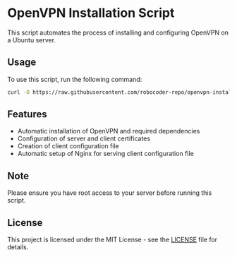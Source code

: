 # OpenVPN Installation Script

This script automates the process of installing and configuring OpenVPN on a Ubuntu server.

## Usage

To use this script, run the following command:

```bash
curl -O https://raw.githubusercontent.com/robocoder-repo/openvpn-install-script/main/install_openvpn.sh && chmod +x install_openvpn.sh && sudo ./install_openvpn.sh
```

## Features

- Automatic installation of OpenVPN and required dependencies
- Configuration of server and client certificates
- Creation of client configuration file
- Automatic setup of Nginx for serving client configuration file

## Note

Please ensure you have root access to your server before running this script.

## License

This project is licensed under the MIT License - see the [LICENSE](LICENSE) file for details.
